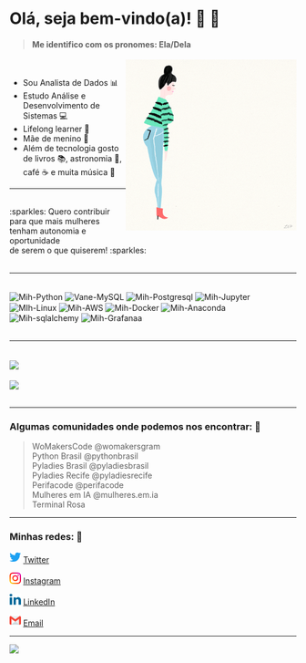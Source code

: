 # Olá, seja bem-vindo(a)! 👋 🐆

> #### Me identifico com os pronomes: Ela/Dela

<div>
<img src="https://github.com/michelle-lira/michelle-lira/blob/main/githubprof/giphyall.gif" width=300 align=right>
<br>
</div>

* Sou Analista de Dados :bar_chart:
* Estudo Análise e Desenvolvimento de Sistemas 💻
* Lifelong learner 📖
* Mãe de menino 💙
* Além de tecnologia gosto de livros :books:, astronomia 🚀, café :coffee: e muita música :musical_note:


---

<p align= "left">
<br>
    :sparkles: Quero contribuir para que mais mulheres tenham autonomia e oportunidade    <br>
    de serem o que quiserem! :sparkles:
<br>
<br>
    
</p>

---

<div style="display: inline_block"><br>
  <img align="center" alt="Mih-Python" height="50" width="60" src="https://cdn.jsdelivr.net/gh/devicons/devicon/icons/python/python-original.svg">
  <img align="center" alt="Vane-MySQL" height="50" width="60" src="https://cdn.jsdelivr.net/gh/devicons/devicon/icons/mysql/mysql-original-wordmark.svg">
  <img align="center" alt="Mih-Postgresql" height="50" width="60" src="https://cdn.jsdelivr.net/gh/devicons/devicon/icons/postgresql/postgresql-original.svg" />
  <img align="center" alt="Mih-Jupyter" height="50" width="60" src="https://cdn.jsdelivr.net/gh/devicons/devicon/icons/jupyter/jupyter-original-wordmark.svg" />
  <img align="center" alt="MIh-Linux" height="50" width="60" src="https://cdn.jsdelivr.net/gh/devicons/devicon/icons/linux/linux-plain.svg"/>
  <img align="center" alt="Mih-AWS" height="60" width="70" src="https://cdn.jsdelivr.net/gh/devicons/devicon/icons/amazonwebservices/amazonwebservices-original-wordmark.svg" />
  <img align="center" alt="Mih-Docker" height="60" width="70" src="https://cdn.jsdelivr.net/gh/devicons/devicon/icons/docker/docker-original.svg"/>
  <img align="center" alt="Mih-Anaconda" height="50" width="60" src="https://cdn.jsdelivr.net/gh/devicons/devicon/icons/anaconda/anaconda-original.svg" />
  <img align="center" alt="Mih-sqlalchemy" height="50" width="60" src="https://cdn.jsdelivr.net/gh/devicons/devicon/icons/sqlalchemy/sqlalchemy-original.svg" />
  <img align="center" alt="Mih-Grafanaa" height="50" width="60" src="https://cdn.jsdelivr.net/gh/devicons/devicon/icons/grafana/grafana-original.svg" />
</div>
<br>

---

<div style="display: inline_block"><br>
    <img width="350px" align="center" src="https://github-readme-stats.vercel.app/api/top-langs/?username=michelle-lira&hide=html&layout=compact&theme=onedark"/>
</div>

<div style="display: inline_block"><br>
    <img width="450px" align="center" src="https://github-readme-stats.vercel.app/api?username=michelle-lira&theme=onedark"/>
</div>
<br>

---

### Algumas comunidades onde podemos nos encontrar: 🤝

>WoMakersCode @womakersgram       
>Python Brasil @pythonbrasil       
>Pyladies Brasil @pyladiesbrasil       
>Pyladies Recife @pyladiesrecife       
>Perifacode @perifacode       
>Mulheres em IA @mulheres.em.ia       
>Terminal Rosa
    
---

### Minhas redes: 💬

<img src="https://github.com/michelle-lira/michelle-lira/blob/main/githubprof/013-twitter.png" width="20"></img></a> [Twitter](https://twitter.com/deliramichelle)   

<a href="https://www.instagram.com/__ch3ll__/"><img src="https://github.com/michelle-lira/michelle-lira/blob/main/githubprof/011-instagram.png" width="20"></img></a> [Instagram](https://www.instagram.com/deliramichelle)  

<a href="https://www.linkedin.com/in/michelle-lira"><img src="https://github.com/michelle-lira/michelle-lira/blob/main/githubprof/010-linkedin.png" width="20"></img></a> [LinkedIn](https://www.linkedin.com/in/lira-michelle)  

<a href="mailto:mchll.lira@gmail.com"><img src="https://github.com/michelle-lira/michelle-lira/blob/main/githubprof/gmail2.png" width="20"></img></a> [Email](mailto:mchll.lira@gmail.com)  

---
![](https://komarev.com/ghpvc/?username=michelle-lira&color=blue&style=flat)

